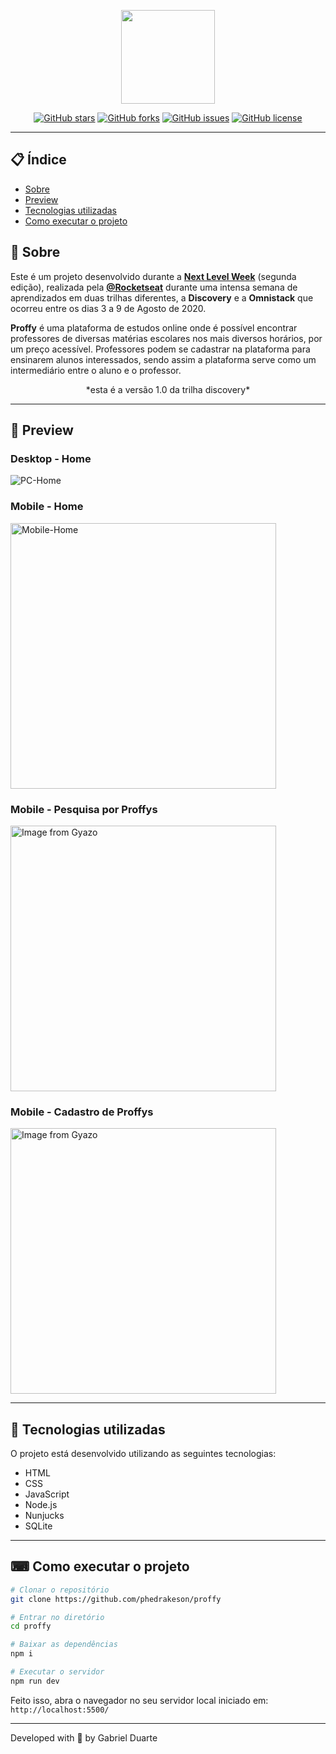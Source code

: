<p align="center">
  <img src="https://ik.imagekit.io/capitao/Proffy/nlw2_6d7PvlHZ5.svg" width="150" >
</p>
<p align="center"><a href="https://github.com/phedrakeson/proffy/stargazers"><img alt="GitHub stars" src="https://img.shields.io/github/stars/phedrakeson/proffy?color=%238e44ad&style=flat-square"></a> <a href="https://github.com/phedrakeson/proffy/network"><img alt="GitHub forks" src="https://img.shields.io/github/forks/phedrakeson/proffy?color=%238e44ad&style=flat-square"></a> <a href="https://github.com/phedrakeson/proffy/issues"><img alt="GitHub issues" src="https://img.shields.io/github/issues/phedrakeson/proffy?color=%238e44ad&style=flat-square"></a> <a href="https://github.com/phedrakeson/proffy"><img alt="GitHub license" src="https://img.shields.io/github/license/phedrakeson/proffy?color=%238e44ad&style=flat-square"></a>
</p>

---

## 📋 Índice

- [Sobre](#-Sobre)
- [Preview](#-Preview)
- [Tecnologias utilizadas](#-Tecnologias-utilizadas)
- [Como executar o projeto](#-Como-executar-o-projeto)

## 📖 Sobre 

Este é um projeto desenvolvido durante a **[Next Level Week](https://nextlevelweek.com/)** (segunda edição), realizada pela **[@Rocketseat](https://github.com/Rocketseat)** durante uma intensa semana de aprendizados em duas trilhas diferentes, a **Discovery** e a **Omnistack** que ocorreu entre os dias 3 a 9 de Agosto de 2020.

**Proffy** é uma plataforma de estudos online onde é possível encontrar professores de diversas matérias escolares nos mais diversos horários, por um preço acessível.
Professores podem se cadastrar na plataforma para ensinarem alunos interessados, sendo assim a plataforma serve como um intermediário entre o aluno e o professor.

<p align="center">*esta é a versão 1.0 da trilha discovery*</p>

---

## 👀 Preview

<h3> Desktop - Home </h3>

<img src="https://i.imgur.com/LttOZYn.png" alt="PC-Home">

<h3> Mobile - Home </h3>

<img src="https://i.imgur.com/p7275R9.png" alt="Mobile-Home" width="425">

<h3> Mobile - Pesquisa por Proffys </h3>

<a href="https://gyazo.com/29a1f3ab47b527185f5a07c0865d4408"><img src="https://i.gyazo.com/29a1f3ab47b527185f5a07c0865d4408.gif" alt="Image from Gyazo" width="425"></a>

<h3> Mobile - Cadastro de Proffys </h3>

<a href="https://gyazo.com/0a811fa80f08c3111da14ffb1427d674"><img src="https://i.gyazo.com/0a811fa80f08c3111da14ffb1427d674.gif" alt="Image from Gyazo" width="425"/></a>

--- 

## 🚀 Tecnologias utilizadas

O projeto está desenvolvido utilizando as seguintes tecnologias:

- HTML
- CSS
- JavaScript
- Node.js
- Nunjucks
- SQLite 

--- 

## ⌨ Como executar o projeto

```bash
# Clonar o repositório
git clone https://github.com/phedrakeson/proffy

# Entrar no diretório
cd proffy

# Baixar as dependências
npm i

# Executar o servidor
npm run dev
```

Feito isso, abra o navegador no seu servidor local iniciado em: `http://localhost:5500/`

---


Developed with 💜 by Gabriel Duarte
